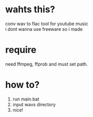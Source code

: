 # wahts this?
conv wav to flac tool for youtube music</br>
i dont wanna use freeware so i made

# require
need ffmpeg, ffprob and must set path.

# how to?
1. run main.bat
2. input wavs directory
3. nice!
